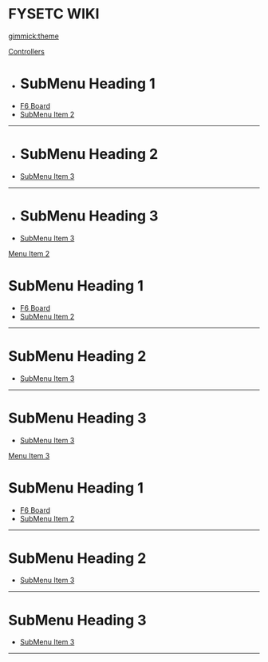 <!--
  -- Name of your wiki
  -- Do NOT remove the leading `#` character.
  -->

# FYSETC WIKI


<!--
  -- Default theme
  -- (Read: http://dynalon.github.io/mdwiki/#!customizing.md#Theme_chooser)
  -->

[gimmick:theme](flatly)


<!--
  -- Navigation
  -- (Read: http://dynalon.github.io/mdwiki/#!quickstart.md#Adding_a_navigation)
[Controllers](pages/Controllers.md)
  * # F6
  * [F6](pages/F6_V1.3.md)
  ----
[LCD and Displays](pages/LCD and Displays.md)
[Stepper Drivers](pages/Stepper Drivers.md)
[Tutorial](pages/Tutorial.md)
[Shield](pages/Shield.md)
[Sensors](pages/Sensors.md)
------------------------>

<!-- A more complex navigation example: ------------------------------------------>

[Controllers](pages/Controllers.md)
  * # SubMenu Heading 1
  * [F6 Board](pages/F6_V1.3.md)
  * [SubMenu Item 2](pages/subitem2.md)
  - - - -
  * # SubMenu Heading 2
  * [SubMenu Item 3](pages/subitem3.md)
  - - - -
  * # SubMenu Heading 3
  * [SubMenu Item 3](pages/subitem3.md)

[Menu Item 2](pages/item2.md)
  # SubMenu Heading 1
  * [F6 Board](pages/F6_V1.3.md)
  * [SubMenu Item 2](pages/subitem2.md)
  - - - -
  # SubMenu Heading 2
  * [SubMenu Item 3](pages/subitem3.md)
  - - - -
  # SubMenu Heading 3
  * [SubMenu Item 3](pages/subitem3.md)
  
[Menu Item 3](pages/item3.md)

  # SubMenu Heading 1
  * [F6 Board](pages/F6_V1.3.md)
  * [SubMenu Item 2](pages/subitem2.md)
  - - - -
  # SubMenu Heading 2
  * [SubMenu Item 3](pages/subitem3.md)
  - - - -
  # SubMenu Heading 3
  * [SubMenu Item 3](pages/subitem3.md)
---------------------------------------------------------------------------- 

<!--
  -- Change the Language
  -- Could be useful when there's more than one language wiki.
  -->

<!--
[Change the Language]()

  * [English (United States)](/en_US/)
  * [English (United Kingdom)](/en_GB/)
  * [Italian](/it/)
-->

<!--
  -- Let the user choose a theme
  -- (Read: http://dynalon.github.io/mdwiki/#!quickstart.md#Adding_a_navigation)
  -->

<!--
[gimmick:themechooser](Choose theme)
-->
